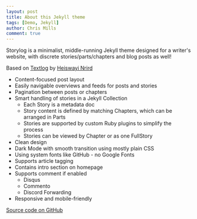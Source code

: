 ```yaml
---
layout: post
title: About this Jekyll theme
tags: [Demo, Jekyll]
author: Chris Mills
comment: true
---
```


Storylog is a minimalist, middle-running Jekyll theme designed for a writer's website, with discrete stories/parts/chapters and blog posts as well!

Based on [Textlog](https://github.com/heiswayi/textlog) by [Heiswayi Nrird](https://github.com/heiswayi)

- Content-focused post layout
- Easily navigable overviews and feeds for posts and stories
- Pagination between posts or chapters
- Smart handling of stories in a Jekyll Collection
    - Each Story is a metadata doc
    - Story content is defined by matching Chapters, which can be arranged in Parts
    - Stories are supported by custom Ruby plugins to simplify the process
    - Stories can be viewed by Chapter or as one FullStory
- Clean design
- Dark Mode with smooth transition using mostly plain CSS
- Using system fonts like GitHub - no Google Fonts
- Supports article tagging
- Contains intro section on homepage
- Supports comment if enabled 
    - Disqus
    - Commento
    - Discord Forwarding
- Responsive and mobile-friendly

[Source code on GitHub](https://github.com/chrsmlls333/storylog)